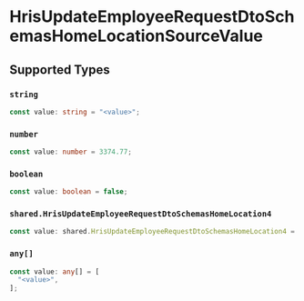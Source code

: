 # HrisUpdateEmployeeRequestDtoSchemasHomeLocationSourceValue


## Supported Types

### `string`

```typescript
const value: string = "<value>";
```

### `number`

```typescript
const value: number = 3374.77;
```

### `boolean`

```typescript
const value: boolean = false;
```

### `shared.HrisUpdateEmployeeRequestDtoSchemasHomeLocation4`

```typescript
const value: shared.HrisUpdateEmployeeRequestDtoSchemasHomeLocation4 = {};
```

### `any[]`

```typescript
const value: any[] = [
  "<value>",
];
```


